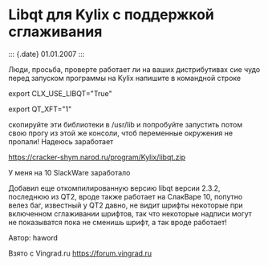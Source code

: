 Libqt для Kylix с поддержкой сглаживания
========================================

::: {.date}
01.01.2007
:::

Люди, просьба, проверте работает ли на ваших дистрибутивах сие чудо
перед запуском программы на Kylix напишите в командной строке

export CLX\_USE\_LIBQT=\"True\"

export QT\_XFT=\"1\"

скопируйте эти библиотеки в /usr/lib и попробуйте запустить потом свою
прогу из этой же консоли, чтоб переменные окружения не пропали! Надеюсь
заработает

https://cracker-shym.narod.ru/program/Kylix/libqt.zip

У меня на 10 SlackWare заработало

Добавил еще откомпилированную версию libqt версии 2.3.2, последнюю из
QT2, вроде также работает на СлакВаре 10, попутно велез баг, известный у
QT2 давно, не видит шрифты некоторые при включенном сглаживании шрифтов,
так что некоторые надписи могут не показыватся пока не сменишь шрифт, а
так вроде работает!

Автор: haword

Взято с Vingrad.ru <https://forum.vingrad.ru>
